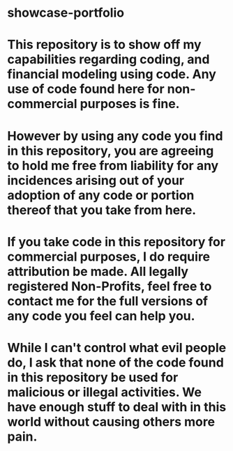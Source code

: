# showcase-portfolio

# This repository is to show off my capabilities regarding coding, and financial modeling using code. Any use of code found here for non-commercial purposes is fine. 
# However by using any code you find in this repository, you are agreeing to hold me free from liability for any incidences arising out of your adoption of any code or portion thereof that you take from here.
 
# If you take code in this repository for commercial purposes, I do require attribution be made. All legally registered Non-Profits, feel free to contact me for the full versions of any code you feel can help you.
# While I can't control what evil people do, I ask that none of the code found in this repository be used for malicious or illegal activities. We have enough stuff to deal with in this world without causing others more pain.
